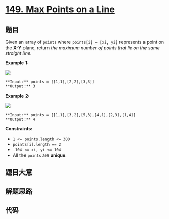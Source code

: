 # [149. Max Points on a Line](https://leetcode.com/problems/max-points-on-a-line)

## 题目

Given an array of `points` where `points[i] = [xi, yi]` represents a point on
the **X-Y** plane, return _the maximum number of points that lie on the same
straight line_.



**Example 1:**

![](https://assets.leetcode.com/uploads/2021/02/25/plane1.jpg)

    
    
    **Input:** points = [[1,1],[2,2],[3,3]]
    **Output:** 3
    

**Example 2:**

![](https://assets.leetcode.com/uploads/2021/02/25/plane2.jpg)

    
    
    **Input:** points = [[1,1],[3,2],[5,3],[4,1],[2,3],[1,4]]
    **Output:** 4
    



**Constraints:**

  * `1 <= points.length <= 300`
  * `points[i].length == 2`
  * `-104 <= xi, yi <= 104`
  * All the `points` are **unique**.


## 题目大意

## 解题思路

## 代码

```javascript

```

